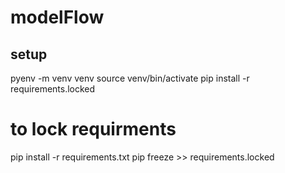 # modelFlow

## setup

pyenv -m venv venv
source venv/bin/activate
pip install -r requirements.locked

# to lock requirments
pip install -r requirements.txt
pip freeze >> requirements.locked

